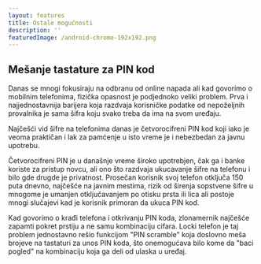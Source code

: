 ```yaml
---
layout: features
title: Ostale mogućnosti
description: ''
featuredImage: /android-chrome-192x192.png
---
```


## Mešanje tastature za PIN kod

Danas se mnogi fokusiraju na odbranu od online napada ali kad govorimo o mobilnim telefonima, fizička opasnost je podjednoko veliki problem. Prva i najjednostavnija barijera koja razdvaja korisničke podatke od nepoželjnih provalnika je sama šifra koju svako treba da ima na svom uređaju.

Najčešći vid šifre na telefonima danas je četvorocifreni PIN kod koji iako je veoma praktičan i lak za pamćenje u isto vreme je i nebezbedan za javnu upotrebu.

Četvorocifreni PIN je u današnje vreme široko upotrebjen, čak ga i banke koriste za pristup novcu, ali ono što razdvaja ukucavanje šifre na telefonu i bilo gde drugde je privatnost. Prosečan korisnik svoj telefon otključa 150 puta dnevno, najčešće na javnim mestima, rizik od širenja sopstvene šifre u mnogome je umanjen otključavanjem po otisku prsta ili lica ali postoje mnogi slučajevi kad je korisnik primoran da ukuca PIN kod.

Kad govorimo o krađi telefona i otkrivanju PIN koda, zlonamernik najčešće zapamti pokret prstiju a ne samu kombinaciju cifara. Locki telefon je taj problem jednostavno rešio funkcijom "PIN scramble" koja doslovno meša brojeve na tastaturi za unos PIN koda, što onemogućava bilo kome da "baci pogled" na kombinaciju koja ga deli od ulaska u uređaj.
